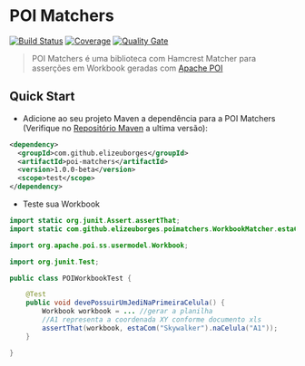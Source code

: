 # POI Matchers

[![Build Status](https://travis-ci.org/elizeuborges/poi-matchers.svg?branch=master)](https://travis-ci.org/elizeuborges/poi-matchers)
[![Coverage](https://codecov.io/github/elizeuborges/poi-matchers/coverage.svg?branch=master)](https://codecov.io/github/elizeuborges/poi-matchers?branch=master)
[![Quality Gate](https://sonarqube.com/api/badges/gate?key=com.github.elizeuborges:poi-matchers)](https://sonarqube.com/dashboard/index/com.github.elizeuborges%3Apoi-matchers)

> POI Matchers é uma biblioteca com Hamcrest Matcher para asserções em Workbook geradas com [Apache POI](https://poi.apache.org/)

## Quick Start

- Adicione ao seu projeto Maven a dependência para a POI Matchers (Verifique no [Repositório Maven](https://mvnrepository.com/artifact/com.github.elizeuborges/poi-matchers) a ultima versão):

```xml
<dependency>
  <groupId>com.github.elizeuborges</groupId>
  <artifactId>poi-matchers</artifactId>
  <version>1.0.0-beta</version>
  <scope>test</scope>
</dependency>
```

- Teste sua Workbook

```java
import static org.junit.Assert.assertThat;
import static com.github.elizeuborges.poimatchers.WorkbookMatcher.estaCom;

import org.apache.poi.ss.usermodel.Workbook;

import org.junit.Test;

public class POIWorkbookTest {

	@Test
	public void devePossuirUmJediNaPrimeiraCelula() {
		Workbook workbook = ... //gerar a planilha 
		//A1 representa a coordenada XY conforme documento xls 
		assertThat(workbook, estaCom("Skywalker").naCelula("A1"));
	}

}

```
